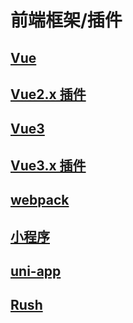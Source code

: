 # 前端框架/插件

## [Vue](./vue/index.md)

## [Vue2.x 插件](./vue/plugins.md)

## [Vue3](./vue3/index.md)

## [Vue3.x 插件](./vue3/plugins.md)

## [webpack](./webpack/index.md)

## [小程序](./applet/index.md)

## [uni-app](./uni-app/index.md)

## [Rush](./rush/index.md)
